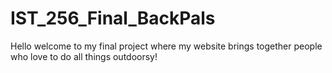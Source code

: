 # IST_256_Final_BackPals
Hello welcome to my final project where my website brings together people who love to do all things outdoorsy!
